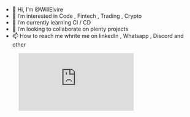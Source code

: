 - 👋 Hi, I’m @WillElvire
- 👀 I’m interested in Code , Fintech , Trading , Crypto
- 🌱 I’m currently learning  CI / CD 
- 💞️ I’m looking to collaborate on plenty projects
- 📫 How to reach me whrite me on linkedIn , Whatsapp , Discord and other

<figure><embed src="https://wakatime.com/share/@a4f08733-672f-4779-8f49-7b5eb8d944e5/0c541e60-5917-4390-b3ce-ca082695973a.svg"></embed></figure>
<!---
WillElvire/WillElvire is a ✨ special ✨ repository because its `README.md` (this file) appears on your GitHub profile.
You can click the Preview link to take a look at your changes.
--->
